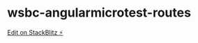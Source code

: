 # wsbc-angularmicrotest-routes

[Edit on StackBlitz ⚡️](https://stackblitz.com/edit/wsbc-angularmicrotest-routes)